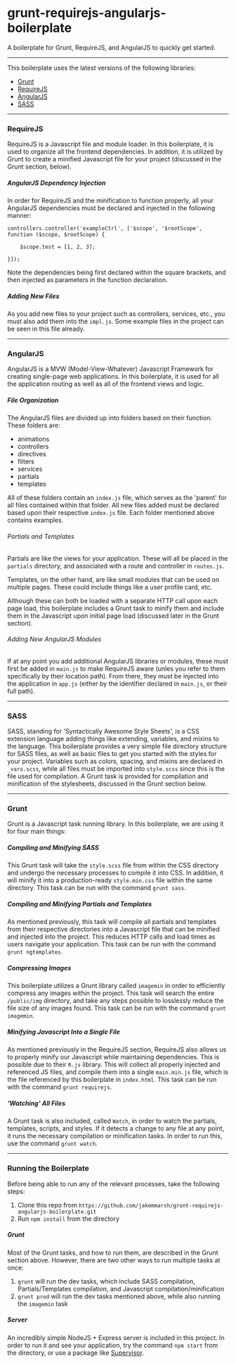 grunt-requirejs-angularjs-boilerplate
=====================================

A boilerplate for Grunt, RequireJS, and AngularJS to quickly get started.

---

This boilerplate uses the latest versions of the following libraries:

- [Grunt](http://gruntjs.com/)
- [RequireJS](http://requirejs.org/)
- [AngularJS](http://angularjs.org/)
- [SASS](http://sass-lang.com/)

---

### RequireJS

RequireJS is a Javascript file and module loader. In this boilerplate, it is used to organize all the frontend dependencies. In addition, it is utilized by Grunt to create a minified Javascript file for your project (discussed in the Grunt section, below).

##### AngularJS Dependency Injection

In order for RequireJS and the minification to function properly, all your AngularJS dependencies must be declared and injected in the following manner:

```
controllers.controller('exampleCtrl', ['$scope', '$rootScope', function ($scope, $rootScope) {

    $scope.test = [1, 2, 3];

}]);
```

Note the dependencies being first declared within the square brackets, and then injected as parameters in the function declaration.

##### Adding New Files

As you add new files to your project such as controllers, services, etc., you must also add them into the `impl.js`. Some example files in the project can be seen in this file already.

---

### AngularJS

AngularJS is a MVW (Model-View-Whatever) Javascript Framework for creating single-page web applications. In this boilerplate, it is used for all the application routing as well as all of the frontend views and logic.

##### File Organization

The AngularJS files are divided up into folders based on their function. These folders are:

- animations
- controllers
- directives
- filters
- services
- partials
- templates

All of these folders contain an `index.js` file, which serves as the 'parent' for all files contained within that folder. All new files added must be declared based upon their respective `index.js` file. Each folder mentioned above contains examples.

###### Partials and Templates

Partials are like the views for your application. These will all be placed in the `partials` directory, and associated with a route and controller in `routes.js`.

Templates, on the other hand, are like small modules that can be used on multiple pages. These could include things like a user profile card, etc.

Although these can both be loaded with a separate HTTP call upon each page load, this boilerplate includes a Grunt task to minify them and include them in the Javascript upon initial page load (discussed later in the Grunt section).

###### Adding New AngularJS Modules

If at any point you add additional AngularJS libraries or modules, these must first be added in `main.js` to make RequireJS aware (unles you refer to them specifically by their location path). From there, they must be injected into the application in `app.js` (either by the identifier declared in `main.js`, or their full path).

---

### SASS

SASS, standing for 'Syntactically Awesome Style Sheets', is a CSS extension language adding things like extending, variables, and mixins to the language. This boilerplate provides a very simple file directory structure for SASS files, as well as basic files to get you started with the styles for your project. Variables such as colors, spacing, and mixins are declared in `_vars.scss`, while all files must be imported into `style.scss` since this is the file used for compilation. A Grunt task is provided for compilation and minification of the stylesheets, discussed in the Grunt section below.

---

### Grunt

Grunt is a Javascript task running library. In this boilerplate, we are using it for four main things:

##### Compiling and Minifying SASS

This Grunt task will take the `style.scss` file from within the CSS directory and undergo the necessary processes to compile it into CSS. In addition, it will minify it into a production-ready `style.min.css` file within the same directory. This task can be run with the command `grunt sass`.

##### Compiling and Minifying Partials and Templates

As mentioned previously, this task will compile all partials and templates from their respective directories into a Javascript file that can be minified and injected into the project. This reduces HTTP calls and load times as users navigate your application. This task can be run with the command `grunt ngtemplates`.

##### Compressing Images

This boilerplate utilizes a Grunt library called `imagemin` in order to efficiently compress any images within the project. This task will search the entire `/public/img` directory, and take any steps possible to losslessly reduce the file size of any images found. This task can be run with the command `grunt imagemin`.

##### Minifying Javascript Into a Single File

As mentioned previously in the RequireJS section, RequireJS also allows us to properly minify our Javascript while maintaining dependencies. This is possible due to their `R.js` library. This will collect all properly injected and referenced JS files, and compile them into a single `main.min.js` file, which is the file referenced by this boilerplate in `index.html`. This task can be run with the command `grunt requirejs`.

##### 'Watching' All Files

A Grunt task is also included, called `Watch`, in order to watch the partials, templates, scripts, and styles. If it detects a change to any file at any point, it runs the necessary compilation or minification tasks. In order to run this, use the command `grunt watch`.

---

### Running the Boilerplate

Before being able to run any of the relevant processes, take the following steps:

1. Clone this repo from `https://github.com/jakemmarsh/grunt-requirejs-angularjs-boilerplate.git`
2. Run `npm install` from the directory

##### Grunt

Most of the Grunt tasks, and how to run them, are described in the Grunt section above. However, there are two other ways to run multiple tasks at once:

1. `grunt` will run the dev tasks, which include SASS compilation, Partials/Templates compilation, and Javascript compilation/minification
2. `grunt prod` will run the dev tasks mentioned above, while also running the `imagemin` task

##### Server

An incredibly simple NodeJS + Express server is included in this project. In order to run it and see your application, try the command `npm start` from the directory, or use a package like [Supervisor](https://github.com/isaacs/node-supervisor).